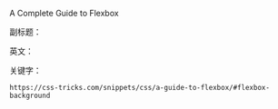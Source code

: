 A Complete Guide to Flexbox

副标题：

英文：

关键字：





```
https://css-tricks.com/snippets/css/a-guide-to-flexbox/#flexbox-background
```

